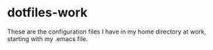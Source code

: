 # dotfiles-work

These are the configuration files I have in my home directory at work,
starting with my .emacs file.
